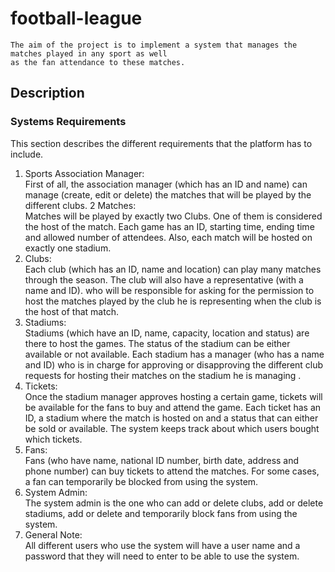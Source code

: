 # football-league
    The aim of the project is to implement a system that manages the matches played in any sport as well
    as the fan attendance to these matches.
## Description
 ### Systems Requirements
This section describes the different requirements that the platform has to include.
1. Sports Association Manager:   
   First of all, the association manager (which has an ID and name) can manage (create, edit or delete) the
matches that will be played by the different clubs.
2 Matches:   
   Matches will be played by exactly two Clubs. One of them is considered the host of the match. Each
game has an ID, starting time, ending time and allowed number of attendees. Also, each match will be
hosted on exactly one stadium.
3. Clubs:   
   Each club (which has an ID, name and location) can play many matches through the season. The club
will also have a representative (with a name and ID). who will be responsible for asking for the permission
to host the matches played by the club he is representing when the club is the host of that match.
3. Stadiums:   
   Stadiums (which have an ID, name, capacity, location and status) are there to host the games. The status
of the stadium can be either available or not available. Each stadium has a manager (who has a name and
ID) who is in charge for approving or disapproving the different club requests for hosting their matches
on the stadium he is managing .
4. Tickets:   
   Once the stadium manager approves hosting a certain game, tickets will be available for the fans to buy
and attend the game. Each ticket has an ID, a stadium where the match is hosted on and a status that
can either be sold or available. The system keeps track about which users bought which tickets.
5. Fans:   
   Fans (who have name, national ID number, birth date, address and phone number) can buy tickets to
attend the matches. For some cases, a fan can temporarily be blocked from using the system.
6. System Admin:   
   The system admin is the one who can add or delete clubs, add or delete stadiums, add or delete and
temporarily block fans from using the system.
7. General Note:   
   All different users who use the system will have a user name and a password that they will need to enter
to be able to use the system.
